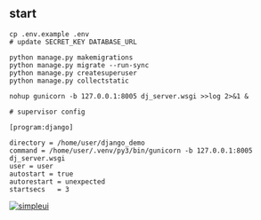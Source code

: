 ## start

```shell
cp .env.example .env
# update SECRET_KEY DATABASE_URL

python manage.py makemigrations
python manage.py migrate --run-sync
python manage.py createsuperuser
python manage.py collectstatic

nohup gunicorn -b 127.0.0.1:8005 dj_server.wsgi >>log 2>&1 &
```

```shell
# supervisor config

[program:django]

directory = /home/user/django_demo
command = /home/user/.venv/py3/bin/gunicorn -b 127.0.0.1:8005 dj_server.wsgi
user = user
autostart = true
autorestart = unexpected
startsecs   = 3
```

[![simpleui](https://img.shields.io/badge/developing%20with-Simpleui-2077ff.svg)](https://github.com/newpanjing/simpleui)
